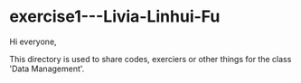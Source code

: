 # exercise1---Livia-Linhui-Fu
Hi everyone,

This directory is used to share codes, exerciers or other things for the class 'Data Management'.


